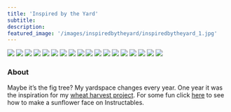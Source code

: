 ```yaml
---
title: 'Inspired by the Yard'
subtitle:
description:
featured_image: '/images/inspiredbytheyard/inspiredbytheyard_1.jpg'
---
```


<div class="gallery" data-columns="1">
	<img src="../images/inspiredbytheyard/inspiredbytheyard_1.jpg">
  <img src="../images/inspiredbytheyard/inspiredbytheyard_2.jpg">
  <img src="../images/inspiredbytheyard/inspiredbytheyard_3.jpg">
  <img src="../images/inspiredbytheyard/inspiredbytheyard_4.jpg">
  <img src="../images/inspiredbytheyard/inspiredbytheyard_5.jpg">
  <img src="../images/inspiredbytheyard/inspiredbytheyard_6.jpg">
  <img src="../images/inspiredbytheyard/inspiredbytheyard_7.jpg">
  <img src="../images/inspiredbytheyard/inspiredbytheyard_8.jpg">
  <img src="../images/inspiredbytheyard/inspiredbytheyard_9.jpg">
  <img src="../images/inspiredbytheyard/inspiredbytheyard_10.jpg">
  <img src="../images/inspiredbytheyard/inspiredbytheyard_11.jpg">
  <img src="../images/inspiredbytheyard/inspiredbytheyard_12.jpg">
  <img src="../images/inspiredbytheyard/inspiredbytheyard_13.jpg">
  <img src="../images/inspiredbytheyard/inspiredbytheyard_14.jpg">
  <img src="../images/inspiredbytheyard/inspiredbytheyard_15.jpg">
  <img src="../images/inspiredbytheyard/inspiredbytheyard_16.jpg">
  <img src="../images/inspiredbytheyard/inspiredbytheyard_17.jpg">
  <img src="../images/inspiredbytheyard/inspiredbytheyard_18.jpg">
</div>

### About

Maybe it’s the fig tree? My yardspace changes every year. One year it was the inspiration for my [wheat harvest project](https://wheatharvest.org/). For some fun click [here](https://www.instructables.com/id/Sunflower-Face/) to see how to make a sunflower face on Instructables. 
